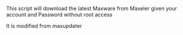 This script will download the latest Maxware from Maxeler given your account and Password without root access

It is modified from maxupdater
